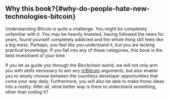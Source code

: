 ## Why this book?{#why-do-people-hate-new-technologies-bitcoin}

Understanding Bitcoin is quite a challenge. You might be completely unfamiliar with it. You may be heavily invested, having followed the news for years, found yourself completely addicted and the whole thing still feels like a big mess. Parhaps, you feel like you understand it, but you are lacking practical knowledge. If you fall into any of these categories, this book is the best investment of your time.  

If you let us guide you through the Blockchain world, we will not only arm you with skills necessary to win any [/r/Bitcoin](http://www.reddit.com/r/Bitcoin/) arguments, but also enable you to wisely choose between the countless developer opportunities that come your way daily. Furthermore, you will also be able to make those ideas into a reality. After all, what better way is there to understand something, other than coding it?  
